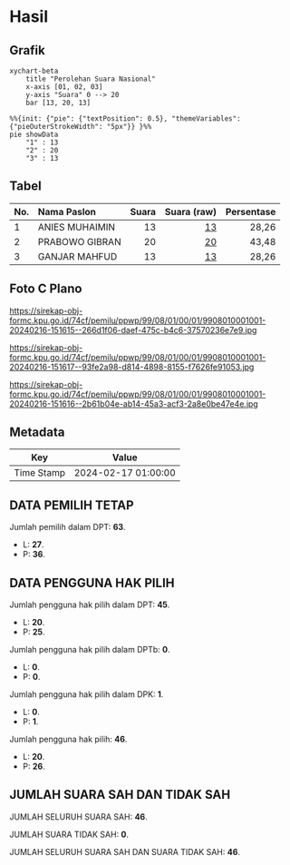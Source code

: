 # Hasil

## Grafik

```mermaid
xychart-beta
    title "Perolehan Suara Nasional"
    x-axis [01, 02, 03]
    y-axis "Suara" 0 --> 20
    bar [13, 20, 13]
```

```mermaid
%%{init: {"pie": {"textPosition": 0.5}, "themeVariables": {"pieOuterStrokeWidth": "5px"}} }%%
pie showData
    "1" : 13
    "2" : 20
    "3" : 13
```

## Tabel

| No. | Nama Paslon    | Suara | Suara (raw) | Persentase |
|:--- |:-------------- | -----:| -----------:| ----------:|
| 1   | ANIES MUHAIMIN | 13    | [13][p-1]   | 28,26      |
| 2   | PRABOWO GIBRAN | 20    | [20][p-2]   | 43,48      |
| 3   | GANJAR MAHFUD  | 13    | [13][p-3]   | 28,26      |


[p-1]: https://github.com/gigit-pemilu/pemilu-2024/blob/main/pilpres/hitung-suara/sub/99-luar-negeri/sub/08-astana-kazakhstan/sub/01-astana-kazakhstan/sub/0001-astana-kazakhstan/sub/001-pos-001/sub/paslon-1.txt
[p-2]: https://github.com/gigit-pemilu/pemilu-2024/blob/main/pilpres/hitung-suara/sub/99-luar-negeri/sub/08-astana-kazakhstan/sub/01-astana-kazakhstan/sub/0001-astana-kazakhstan/sub/001-pos-001/sub/paslon-2.txt
[p-3]: https://github.com/gigit-pemilu/pemilu-2024/blob/main/pilpres/hitung-suara/sub/99-luar-negeri/sub/08-astana-kazakhstan/sub/01-astana-kazakhstan/sub/0001-astana-kazakhstan/sub/001-pos-001/sub/paslon-3.txt

## Foto C Plano

https://sirekap-obj-formc.kpu.go.id/74cf/pemilu/ppwp/99/08/01/00/01/9908010001001-20240216-151615--266d1f06-daef-475c-b4c6-37570236e7e9.jpg

https://sirekap-obj-formc.kpu.go.id/74cf/pemilu/ppwp/99/08/01/00/01/9908010001001-20240216-151617--93fe2a98-d814-4898-8155-f7626fe91053.jpg

https://sirekap-obj-formc.kpu.go.id/74cf/pemilu/ppwp/99/08/01/00/01/9908010001001-20240216-151616--2b61b04e-ab14-45a3-acf3-2a8e0be47e4e.jpg


## Metadata

| Key        | Value               |
| ---------- | ------------------- |
| Time Stamp | 2024-02-17 01:00:00 |


## DATA PEMILIH TETAP

Jumlah pemilih dalam DPT: **63**.
 * L: **27**.
 * P: **36**.

## DATA PENGGUNA HAK PILIH

Jumlah pengguna hak pilih dalam DPT: **45**.
 * L: **20**.
 * P: **25**.

Jumlah pengguna hak pilih dalam DPTb: **0**.
 * L: **0**.
 * P: **0**.

Jumlah pengguna hak pilih dalam DPK: **1**.
 * L: **0**.
 * P: **1**.

Jumlah pengguna hak pilih: **46**.
 * L: **20**.
 * P: **26**.

## JUMLAH SUARA SAH DAN TIDAK SAH

JUMLAH SELURUH SUARA SAH: **46**.

JUMLAH SUARA TIDAK SAH: **0**.

JUMLAH SELURUH SUARA SAH DAN SUARA TIDAK SAH: **46**.



